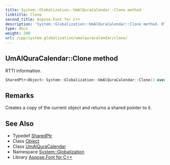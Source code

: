 ```yaml
---
title: System::Globalization::UmAlQuraCalendar::Clone method
linktitle: Clone
second_title: Aspose.Font for C++
description: 'System::Globalization::UmAlQuraCalendar::Clone method. RTTI information in C++.'
type: docs
weight: 200
url: /cpp/system.globalization/umalquracalendar/clone/
---
```

## UmAlQuraCalendar::Clone method


RTTI information.

```cpp
SharedPtr<Object> System::Globalization::UmAlQuraCalendar::Clone() override
```

## Remarks


Creates a copy of the current object and returns a shared pointer to it. 
## See Also

* Typedef [SharedPtr](../../../system/sharedptr/)
* Class [Object](../../../system/object/)
* Class [UmAlQuraCalendar](../)
* Namespace [System::Globalization](../../)
* Library [Aspose.Font for C++](../../../)
